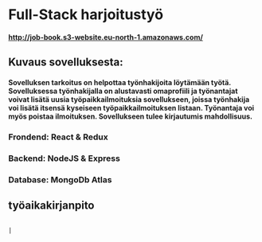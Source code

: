 # Full-Stack harjoitustyö

#### http://job-book.s3-website.eu-north-1.amazonaws.com/

## Kuvaus sovelluksesta:

#### Sovelluksen tarkoitus on helpottaa työnhakijoita löytämään työtä. Sovelluksessa työnhakijalla on alustavasti omaprofiili ja työnantajat voivat lisätä uusia työpaikkailmoituksia sovellukseen, joissa työnhakija voi lisätä itsensä kyseiseen työpaikkailmoituksen listaan. Työnantaja voi myös poistaa ilmoituksen. Sovellukseen tulee kirjautumis mahdollisuus.

### Frondend: React & Redux

### Backend: NodeJS & Express

### Database: MongoDb Atlas

## työaikakirjanpito

                                                                                                                     |
